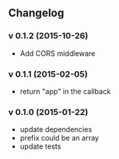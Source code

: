 ## Changelog

### v 0.1.2 (2015-10-26)
* Add CORS middleware

### v 0.1.1 (2015-02-05)
* return "app" in the callback

### v 0.1.0 (2015-01-22)
* update dependencies
* prefix could be an array
* update tests

